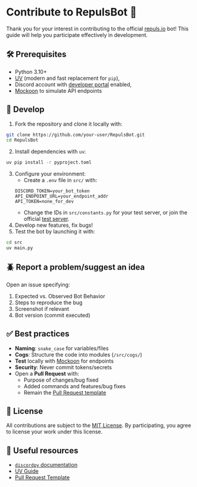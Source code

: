 # Contribute to RepulsBot 🤖
Thank you for your interest in contributing to the official [repuls.io](https://repuls.io) bot!
This guide will help you participate effectively in development.

## 🛠️ Prerequisites
- Python 3.10+
- [UV](https://github.com/astral-sh/uv) (modern and fast replacement for `pip`),
- Discord account with [developer portal](https://discord.com/developers/applications) enabled,
- [Mockoon](https://mockoon.com) to simulate API endpoints

## 🚀 Develop
1. Fork the repository and clone it locally with:
```sh
git clone https://github.com/your-user/RepulsBot.git
cd RepulsBot
```
2. Install dependencies with `uv`:
```sh
uv pip install -r pyproject.toml
```
3. Configure your environment:
    - Create a `.env` file in `src/` with:
    ```env
    DISCORD_TOKEN=your_bot_token
    API_ENDPOINT_URL=your_endpoint_addr
    API_TOKEN=none_for_dev
    ```
    - Change the IDs in `src/constants.py` for your test server, or join the official [test server](https://discord.gg/mkeUKZA2Am).
4. Develop new features, fix bugs!
5. Test the bot by launching it with:
```sh
cd src
uv main.py
```

## 🪲 Report a problem/suggest an idea
Open an issue specifying:
1. Expected vs. Observed Bot Behavior
2. Steps to reproduce the bug
3. Screenshot if relevant
4. Bot version (commit executed)

## ✅ Best practices
- **Naming**: `snake_case` for variables/files
- **Cogs**: Structure the code into modules (`/src/cogs/`)
- **Test** locally with [Mockoon](https://mockoon.com) for endpoints
- **Security**: Never commit tokens/secrets
- Open a **Pull Request** with:
  - Purpose of changes/bug fixed
  - Added commands and features/bug fixes
  - Remain the [Pull Request template](.github/PULL_REQUEST_TEMPLATE.md)

## 📜 License
All contributions are subject to the [MIT License](LICENSE.txt).
By participating, you agree to license your work under this license.

## 🔗 Useful resources
- [`discordpy` documentation](https://discordpy.readthedocs.io/)
- [UV Guide](https://github.com/astral-sh/uv)
- [Pull Request Template](.github/PULL_REQUEST_TEMPLATE.md)
